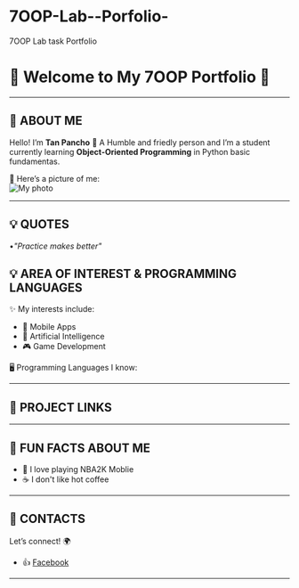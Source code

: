 # 7OOP-Lab--Porfolio-
7OOP Lab task Portfolio 

# 🌟 Welcome to My 7OOP Portfolio 🌟

---

## 👤 ABOUT ME
Hello! I’m **Tan Pancho** 👋 
A Humble and friedly person and 
I’m a student currently learning **Object-Oriented Programming** in Python basic fundamentas. 

📸 Here’s a picture of me:  
![My photo](photo.jpg)  

---
## 💡 QUOTES
•*"Practice makes better"*

## 💡 AREA OF INTEREST & PROGRAMMING LANGUAGES
✨ My interests include:  
- 📱 Mobile Apps  
- 🤖 Artificial Intelligence  
- 🎮 Game Development  

🖥️ Programming Languages I know:  

---

## 📂 PROJECT LINKS

---

## 🎉 FUN FACTS ABOUT ME
- 🏀 I love playing NBA2K Moblie    
- ☕ I don't like hot coffee

---

## 📱 CONTACTS
Let’s connect! 🌍  
- 👍 [Facebook](https://facebook.com/09632213477)  

---


